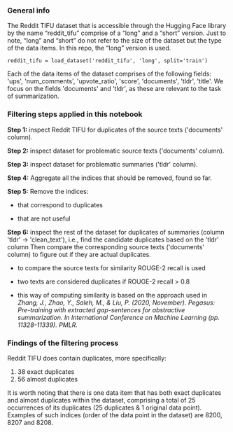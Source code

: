 ### General info

The Reddit TIFU dataset that is accessible through the Hugging Face library by the name “reddit_tifu” comprise of a “long” and a “short” version. Just to note, “long” and “short” do not refer to the size of the dataset but the type of the data items. In this repo, the “long” version is used.

    reddit_tifu = load_dataset('reddit_tifu', 'long', split='train')

Each of the data items of the dataset comprises of the following fields: 'ups', 'num_comments', 'upvote_ratio', 'score', 'documents', 'tldr', 'title'.
We focus on the fields 'documents' and 'tldr', as these are relevant to the task of summarization.



### Filtering steps applied in this notebook


**Step 1:** inspect Reddit TIFU for duplicates of the source texts ('documents' column).

**Step 2:** inspect dataset for problematic source texts ('documents' column).

**Step 3:** inspect dataset for problematic summaries ('tldr' column).

**Step 4:** Aggregate all the indices that should be removed, found so far.

**Step 5:** Remove the indices:

  * that correspond to duplicates
    
  * that are not useful

**Step 6:**  inspect the rest of the dataset for duplicates of summaries (column 'tldr' -> 'clean_text'), i.e., find the candidate duplicates based on the 'tldr' column
            Then compare the corresponding source texts ('documents' column) to figure out if they are actual duplicates.

  * to compare the source texts for similarity ROUGE-2 recall is used

  * two texts are considered duplicates if ROUGE-2 recall > 0.8 
    
  * this way of computing similarity is based on the approach used in *Zhang, J., Zhao, Y., Saleh, M., & Liu, P. (2020, November). Pegasus: Pre-training with extracted gap-sentences for abstractive summarization. In International Conference on Machine Learning (pp. 11328-11339). PMLR.*


    
### Findings of the filtering process


Reddit TIFU does contain duplicates, more specifically:
1. 38 exact duplicates
2. 56 almost duplicates

It is worth noting that there is one data item that has both exact duplicates and almost duplicates within the dataset, comprising a total of 25 occurrences of its duplicates (25 duplicates & 1 original data point). Examples of such indices (order of the data point in the dataset) are 8200, 8207 and 8208.
 
